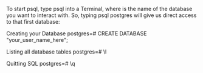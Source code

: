 To start psql, type psql <database name> into a Terminal, where <database name> is the name of the database you want to interact with. So, typing psql postgres will give us direct access to that first database:

Creating your Database
postgres=# CREATE DATABASE "your_user_name_here";

Listing all database tables
postgres=# \l

Quitting SQL
postgres=# \q
